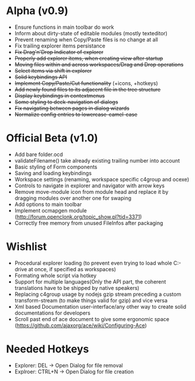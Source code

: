 # Alpha (v0.9)
- Ensure functions in main toolbar do work
- Inform about dirty-state of editable modules (mostly texteditor)
- Prevent renaming when Copy/Paste files is no change at all
- Fix trailing explorer items persistance
- ~~Fix Drag'n'Drop Indicator of explorer~~
- ~~Properly add explorer items, when creating view after startup~~
- ~~Moving files within and across workspaces/Drag and Drop operations~~
- ~~Select items via shift in explorer~~
- ~~Solid keybindings API~~
- ~~Implement Copy/Paste/Cut functionality~~ (+icons, +hotkeys)
- ~~Add newly found files to its adjacent file in the tree structure~~
- ~~Display keybindings in contextmenus~~
- ~~Some styling to deck-navigation of dialogs~~
- ~~Fix navigating between pages in dialog wizards~~
- ~~Normalize config entries to lowercase-camel-case~~

# Official Beta (v1.0)
- Add bare folder.ocd
- validateFilename() take already existing trailing number into account
- Basic styling of Form components
- Saving and loading keybindings
- Workspace settings (renaming, workspace specific c4group and ocexe)
- Controls to navigate in explorer and navigator with arrow keys
- Remove move-module icon from module head and replace it by dragging modules over another one for swaping
- Add options to main toolbar
- Implement ocmapgen module (http://forum.openclonk.org/topic_show.pl?tid=3371)
- Correctly free memory from unused FileInfos after packaging

# Wishlist
- Procedural explorer loading (to prevent even trying to load whole C:-drive at once, if specified as workspaces)
- Formating whole script via hotkey
- Support for multiple languages(Only the API part, the coherent translations have to be shipped by native speakers)
- Replacing c4group usage by nodejs gzip stream preceding a custom transform-stream (to make things valid for gzip) and vice versa
- Xml based Documentation user-interface/any other way to create solid documentations for developers
- Scroll past end of ace document to give some ergonomic space (https://github.com/ajaxorg/ace/wiki/Configuring-Ace)

# Needed Hotkeys
- Explorer: DEL -> Open Dialog for file removal
- Explroer: CTRL+N -> Open Dialog for file creation
